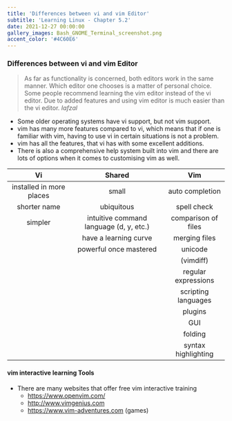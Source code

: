 ```yaml
---
title: 'Differences between vi and vim Editor'
subtitle: 'Learning Linux - Chapter 5.2'
date: 2021-12-27 00:00:00
gallery_images: Bash_GNOME_Terminal_screenshot.png
accent_color: '#4C60E6'
---
```


### Differences between vi and vim Editor

> As far as functionality is concerned, both editors work in the same manner. Which editor one chooses is a matter of personal choice. Some people recommend learning the vim editor instead of the vi editor. Due to added features and using vim editor is much easier than the vi editor. *Iafzal*

- Some older operating systems have vi support, but not vim support.
- vim has many more features compared to vi, which means that if one is familiar with vim, having to use vi in certain situations is not a problem.
- vim has all the features, that vi has with some excellent additions.
- There is also a comprehensive help system built into vim and there are lots of options when it comes to customising vim as well.

|            Vi            |                  Shared                   |         Vim         |
|:------------------------:|:-----------------------------------------:|:-------------------:|
| installed in more places |                   small                   |   auto completion   |
|       shorter name       |                ubiquitous                 |     spell check     |
|         simpler          | intuitive command language \(d, y, etc\.) | comparison of files |
|                          |           have a learning curve           |    merging files    |
|                          |          powerful once mastered           |       unicode       |
|                          |                                           |     \(vimdiff)      |
|                          |                                           | regular expressions |
|                          |                                           | scripting languages |
|                          |                                           |       plugins       |
|                          |                                           |         GUI         |
|                          |                                           |       folding       |
|                          |                                           | syntax highlighting |


#### vim interactive learning Tools

- There are many websites that offer free vim interactive training
  - <https://www.openvim.com/>
  - <http://www.vimgenius.com>
  - <https://www.vim-adventures.com> (games)
